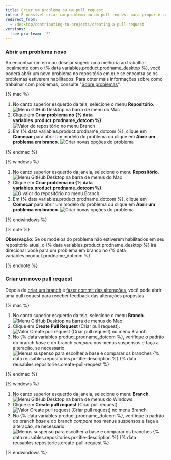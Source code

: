 ```yaml
---
title: Criar um problema ou um pull request
intro: É possível criar um problema ou um pull request para propor e colaborar com alterações em um repositório.
redirect_from:
  - /desktop/contributing-to-projects/creating-a-pull-request
versions:
  free-pro-team: '*'
---
```


### Abrir um problema novo
Ao encontrar um erro ou desejar sugerir uma melhoria ao trabalhar localmente com o {% data variables.product.prodname_desktop %}, você poderá abrir um novo problema no repositório em que se encontra se os problemas estiverem habilitados. Para obter mais informações sobre como trabalhar com problemas, consulte "[Sobre problemas](/github/managing-your-work-on-github/about-issues)".

{% mac %}

1. No canto superior esquerdo da tela, selecione o menu **Repositório**. ![Menu GitHub Desktop na barra de menu do Mac](/assets/images/help/desktop/select-repository-menu-mac.png)
2. Clique em **Criar problema no {% data variables.product.prodname_dotcom %}**. ![Valor do repositório no menu Branch](/assets/images/help/desktop/create-issue-mac.png)
3. Em {% data variables.product.prodname_dotcom %}, clique em **Começar** para abrir um modelo do problema ou clique em **Abrir um problema em branco**. ![Criar novas opções do problema](/assets/images/help/desktop/create-new-issue.png)

{% endmac %}

{% windows %}

1. No canto superior esquerdo da janela, selecione o menu **Repositório**. ![Menu GitHub Desktop na barra de menus do Mac](/assets/images/help/desktop/select-repository-menu-windows.png)
2. Clique em **Criar problema no {% data variables.product.prodname_dotcom %}**. ![O valor do repositório no menu Branch](/assets/images/help/desktop/create-issue-windows.png)
3. Em {% data variables.product.prodname_dotcom %}, clique em **Começar** para abrir um modelo do problema ou clique em **Abrir um problema em branco**. ![Criar novas opções do problema](/assets/images/help/desktop/create-new-issue.png)

{% endwindows %}

{% note %}

**Observação**: Se os modelos do problema não estiverem habilitados em seu repositório atual, o {% data variables.product.prodname_desktop %} irá direcionar você para um problema em branco no {% data variables.product.prodname_dotcom %}.

{% endnote %}

### Criar um novo pull request
Depois de [criar um branch](/desktop/guides/contributing-to-projects/managing-branches) e [fazer commit das alterações](/desktop/guides/contributing-to-projects/committing-and-reviewing-changes-to-your-project), você pode abrir uma pull request para receber feedback das alterações propostas.

{% mac %}

1. No canto superior esquerdo da tela, selecione o menu **Branch**. ![Menu GitHub Desktop na barra de menus do Mac](/assets/images/help/desktop/mac-select-branch-menu.png)
2. Clique em **Create Pull Request** (Criar pull request). ![Valor Create pull request (Criar pull request) no menu Branch](/assets/images/help/desktop/create-pull-request-mac.png)
3. No {% data variables.product.prodname_dotcom %}, verifique o padrão do branch _base_ e do branch _compare_ nos menus suspensos e faça a alteração, se necessário. ![Menus suspenso para escolher a base e comparar os branches](/assets/images/help/pull_requests/choose-base-and-compare-branches.png)
{% data reusables.repositories.pr-title-description %}
{% data reusables.repositories.create-pull-request %}

{% endmac %}

{% windows %}

1. No canto superior esquerdo da janela, selecione o menu **Branch**. ![Menu GitHub Desktop na barra de menus do Windows](/assets/images/help/desktop/windows-select-branch-menu.png)
2. Clique em **Create pull request** (Criar pull request). ![Valor Create pull request (Criar pull request) no menu Branch](/assets/images/help/desktop/create-pull-request-win.png)
3. No {% data variables.product.prodname_dotcom %}, verifique o padrão do branch _base_ e do branch _compare_ nos menus suspensos e faça a alteração, se necessário. ![Menus suspenso para escolher a base e comparar os branches](/assets/images/help/pull_requests/choose-base-and-compare-branches.png)
{% data reusables.repositories.pr-title-description %}
{% data reusables.repositories.create-pull-request %}

{% endwindows %}
